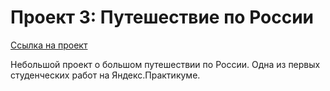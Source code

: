 # Проект 3: Путешествие по России
[Ссылка на проект](https://fl0ppat.github.io/russian-travel/)

Небольшой проект о большом путешествии по России. 
Одна из первых студенческих работ на Яндекс.Практикуме.
